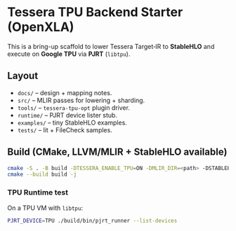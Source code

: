 # Tessera TPU Backend Starter (OpenXLA)

This is a bring-up scaffold to lower Tessera Target‑IR to **StableHLO** and execute on **Google TPU** via **PJRT** (`libtpu`).

## Layout
- `docs/` – design + mapping notes.
- `src/` – MLIR passes for lowering + sharding.
- `tools/` – `tessera-tpu-opt` plugin driver.
- `runtime/` – PJRT device lister stub.
- `examples/` – tiny StableHLO examples.
- `tests/` – lit + FileCheck samples.

## Build (CMake, LLVM/MLIR + StableHLO available)
```bash
cmake -S . -B build -DTESSERA_ENABLE_TPU=ON -DMLIR_DIR=<path> -DSTABLEHLO_DIR=<path>
cmake --build build -j
```

### TPU Runtime test
On a TPU VM with `libtpu`:
```bash
PJRT_DEVICE=TPU ./build/bin/pjrt_runner --list-devices
```
